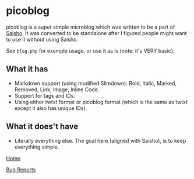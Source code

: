 # picoblog
picoblog is a super simple microblog which was written to be a part of [Saisho](https://0xff.nu/saisho).
It was converted to be standalone after I figured people might want to use it without using Saisho.

See `blog.php` for example usage, or use it as is (note: it's VERY basic).

## What it has
- Markdown support (using modified Slimdown): Bold, Italic, Marked, Removed, Link, Image, Inline Code.
- Support for tags and IDs.
- Using either twtxt format or picoblog format (which is the same as twtxt except it also has unique IDs).

## What it does't have
- Literally everything else. The goal here (aligned with Saisho), is to keep everything simple.

[Home](https://0xff.nu/picoblog)

[Bug Reports](https://todo.sr.ht/~hxii/picoblog)